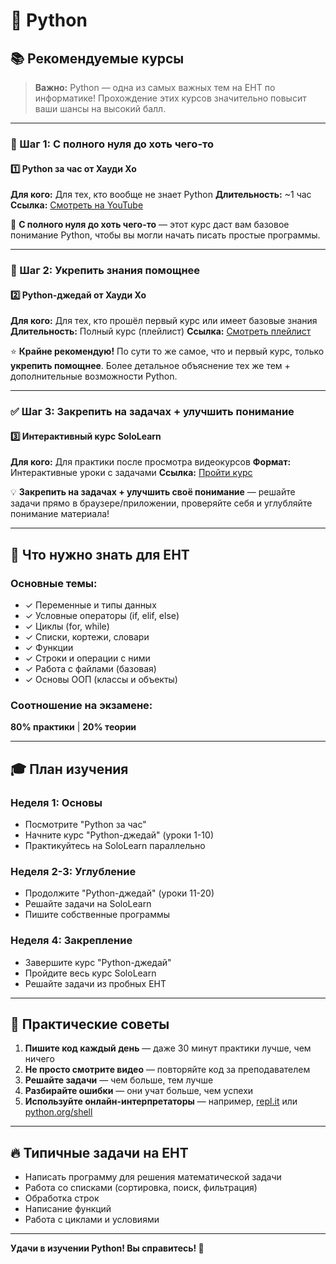 # 🐍 Python

## 📚 Рекомендуемые курсы

> **Важно:** Python — одна из самых важных тем на ЕНТ по информатике! Прохождение этих курсов значительно повысит ваши шансы на высокий балл.

---

### 🎯 Шаг 1: С полного нуля до хоть чего-то

#### 1️⃣ Python за час от Хауди Хо
**Для кого:** Для тех, кто вообще не знает Python
**Длительность:** ~1 час
**Ссылка:** [Смотреть на YouTube](https://www.youtube.com/watch?v=P0czP5MEbYQ)

📌 **С полного нуля до хоть чего-то** — этот курс даст вам базовое понимание Python, чтобы вы могли начать писать простые программы.

---

### 🚀 Шаг 2: Укрепить знания помощнее

#### 2️⃣ Python-джедай от Хауди Хо
**Для кого:** Для тех, кто прошёл первый курс или имеет базовые знания
**Длительность:** Полный курс (плейлист)
**Ссылка:** [Смотреть плейлист](https://www.youtube.com/watch?v=ahe3WpBMdm4&list=PLvoBekrlHDgROfUUHMbrrdsy_b2y2V_rj)

⭐ **Крайне рекомендую!** По сути то же самое, что и первый курс, только **укрепить помощнее**. Более детальное объяснение тех же тем + дополнительные возможности Python.

---

### ✅ Шаг 3: Закрепить на задачах + улучшить понимание

#### 3️⃣ Интерактивный курс SoloLearn
**Для кого:** Для практики после просмотра видеокурсов
**Формат:** Интерактивные уроки с задачами
**Ссылка:** [Пройти курс](https://www.sololearn.com/ru/learn/courses/python-introduction)

💡 **Закрепить на задачах + улучшить своё понимание** — решайте задачи прямо в браузере/приложении, проверяйте себя и углубляйте понимание материала!

---

## 📖 Что нужно знать для ЕНТ

### Основные темы:
- ✓ Переменные и типы данных
- ✓ Условные операторы (if, elif, else)
- ✓ Циклы (for, while)
- ✓ Списки, кортежи, словари
- ✓ Функции
- ✓ Строки и операции с ними
- ✓ Работа с файлами (базовая)
- ✓ Основы ООП (классы и объекты)

### Соотношение на экзамене:
**80% практики** | **20% теории**

---

## 🎓 План изучения

### Неделя 1: Основы
- Посмотрите "Python за час"
- Начните курс "Python-джедай" (уроки 1-10)
- Практикуйтесь на SoloLearn параллельно

### Неделя 2-3: Углубление
- Продолжите "Python-джедай" (уроки 11-20)
- Решайте задачи на SoloLearn
- Пишите собственные программы

### Неделя 4: Закрепление
- Завершите курс "Python-джедай"
- Пройдите весь курс SoloLearn
- Решайте задачи из пробных ЕНТ

---

## 💪 Практические советы

1. **Пишите код каждый день** — даже 30 минут практики лучше, чем ничего
2. **Не просто смотрите видео** — повторяйте код за преподавателем
3. **Решайте задачи** — чем больше, тем лучше
4. **Разбирайте ошибки** — они учат больше, чем успехи
5. **Используйте онлайн-интерпретаторы** — например, [repl.it](https://repl.it) или [python.org/shell](https://www.python.org/shell/)

---

## 🔥 Типичные задачи на ЕНТ

- Написать программу для решения математической задачи
- Работа со списками (сортировка, поиск, фильтрация)
- Обработка строк
- Написание функций
- Работа с циклами и условиями

---

**Удачи в изучении Python! Вы справитесь! 🚀**